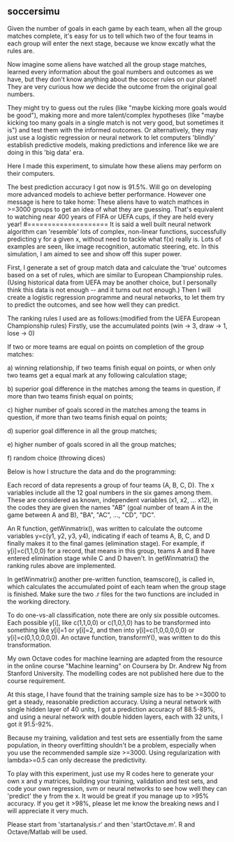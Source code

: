 ## soccersimu

Given the number of goals in each game by each team, when all the group matches complete, it's easy for us to tell which two of the four teams in each group will enter the next stage, because we know excatly what the rules are.

Now imagine some aliens have watched all the group stage matches, learned every information about the goal numbers and outcomes as we have, but they don't know anything about the soccer rules on our planet! They are very curious how we decide the outcome from the original goal numbers.

They might try to guess out the rules (like "maybe kicking more goals would be good"), making more and more talent/complex hypotheses (like "maybe kicking too many goals in a single match is not very good, but sometimes it is") and test them with the informed outcomes. Or alternatively, they may just use a logistic regression or neural network to let computers 'blindly' establish predictive models, making predictions and inference like we are doing in this 'big data' era.

Here I made this experiment, to simulate how these aliens may perform on their computers.

The best prediction accuracy I got now is 91.5%. Will go on developing more advanced models to achieve better performance. However one message is here to take home: These aliens have to watch mathces in >=3000 groups to get an idea of what they are guessing. That's equivalent to watching near 400 years of FIFA or UEFA cups, if they are held every year!
#====================
It is said a well built neural network algorithm can 'resemble' lots of complex, non-linear functions, successfully predicting y for a given x, without need to tackle what f(x) really is. Lots of examples are seen, like image recognition, automatic steering, etc. In this simulation, I am aimed to see and show off this super power. 

First, I generate a set of group match data and calculate the 'true' outcomes based on a set of rules, which are similar to European Championship rules. (Using historical data from UEFA may be another choice, but I personally think this data is not enough -- and it turns out not enough.) Then I will create a logistic regression programme and neural networks, to let them try to predict the outcomes, and see how well they can predict.

The ranking rules I used are as follows:(modified from the UEFA European Championship rules)
 Firstly, use the accumulated points (win -> 3, draw -> 1, lose -> 0)
 
 If two or more teams are equal on points on completion of the group matches:
 
 a) winning relationship, if two teams finish equal on points, or when only two teams get a equal mark at any following calculation stage;
 
 b) superior goal difference in the matches among the teams in question, if more than two teams finish equal on points;
 
 c) higher number of goals scored in the matches among the teams in question, if more than two teams finish equal on points;
 
 d) superior goal difference in all the group matches;
 
 e) higher number of goals scored in all the group matches;
 
 f) random choice (throwing dices)

Below is how I structure the data and do the programming:

Each record of data represents a group of four teams (A, B, C, D). The x variables include all the 12 goal numbers in the six games among them. These are considered as known, independent variables (x1, x2, ... x12), in the codes they are given the names "AB" (goal number of team A in the game between A and B), "BA", "AC", ..., "CD", "DC".

An R function, getWinmatrix(), was written to calculate the outcome variables y=c(y1, y2, y3, y4), indicating if
each of teams A, B, C, and D finally makes it to the final games (elimination stage). For example, if y[i]=c(1,1,0,0) for a record, that means in this group, teams A and B have entered elimination stage while C and D haven't. In getWinmatrix() the ranking rules above are implemented.

In getWinmatrix() another pre-written function, teamscore(), is called in, which calculates the accumulated point of each team when the group stage is finished. Make sure the two .r files for the two functions are included in the working directory.

To do one-vs-all classification, note there are only six possible outcomes. Each possible y[i], like c(1,1,0,0) or c(1,0,1,0) has to be transformed into something like y[i]=1 or y[i]=2, and then into y[i]=c(1,0,0,0,0,0) or y[i]=c(0,1,0,0,0,0). An octave function, transformY(), was written to do this transformation.

My own Octave codes for machine learning are adapted from the resource in the online course "Machine learning" on Coursera by Dr. Andrew Ng from Stanford University. The modelling codes are not published here due to the course requirement.

At this stage, I have found that the training sample size has to be >=3000 to get a steady, reasonable prediction accuracy. Using a neural network with single hidden layer of 40 units, I got a prediction accuracy of 88.5-89%, and using a neural network with double hidden layers, each with 32 units, I got it 91.5-92%.

Because my training, validation and test sets are essentially from the same population, in theory overfitting shouldn't be a problem, especially when you use the recommended sample size >=3000. Using regularization with lambda>=0.5 can only decrease the predictivity.

To play with this experiment, just use my R codes here to generate your own x and y matrices, building your training, validation and test sets, and code your own regression, svm or neural networks to see how well they can 'predict' the y from the x. It would be great if you manage up to >95% accuracy. If you get it >98%, please let me know the breaking news and I will appreciate it very much.

Please start from 'startanalysis.r' and then 'startOctave.m'. R and Octave/Matlab will be used.
